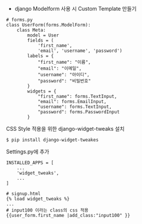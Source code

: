 - django Modelform 사용 시 Custom Template 만들기

```
# forms.py
class UserForm(forms.ModelForm):
    class Meta:
        model = User
        fields = (
            'first_name',
            'email', 'username', 'password')
        labels = {
            "first_name": "이름",
            "email": "이메일",
            "username": "아이디",
            "password": "비밀번호"
        }
        widgets = {
            "first_name": forms.TextInput,
            "email": forms.EmailInput,
            "username": forms.TextInput,
            "password": forms.PasswordInput
        }
```

CSS Style 적용을 위한 django-widget-tweaks 설치

```
$ pip install django-widget-tweakes
```

Settings.py에 추가

```
INSTALLED_APPS = [
    ...
    'widget_tweaks',
    ...
]
```

```
# signup.html
{% load widget_tweaks %}
...
# input100 이라는 class의 css 적용
{{user_form.first_name |add_class:"input100" }}
```

